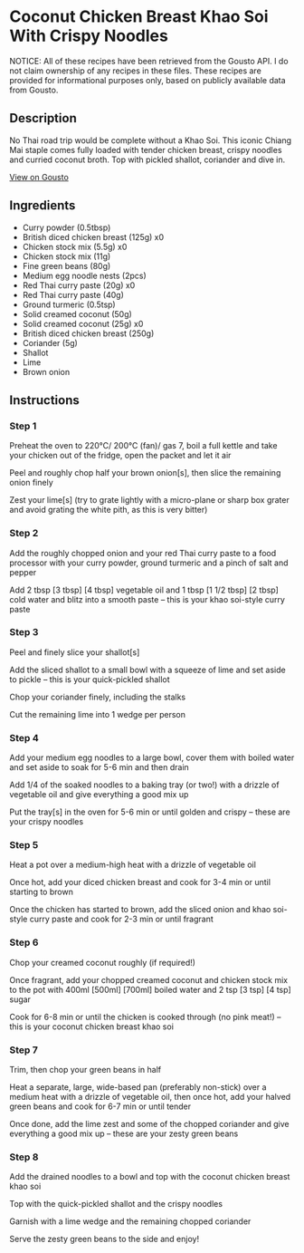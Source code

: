 # Coconut Chicken Breast Khao Soi With Crispy Noodles

NOTICE: All of these recipes have been retrieved from the Gousto API. I do not claim ownership of any recipes in these files. These recipes are provided for informational purposes only, based on publicly available data from Gousto.

## Description

No Thai road trip would be complete without a Khao Soi. This iconic Chiang Mai staple comes fully loaded with tender chicken breast, crispy noodles and curried coconut broth. Top with pickled shallot, coriander and dive in. 

[View on Gousto](https://www.gousto.co.uk/recipes/cookbook/coconut-chicken-breast-khao-soi-with-crispy-noodles)

## Ingredients

- Curry powder (0.5tbsp)
- British diced chicken breast (125g) x0
- Chicken stock mix (5.5g) x0
- Chicken stock mix (11g)
- Fine green beans (80g)
- Medium egg noodle nests (2pcs)
- Red Thai curry paste (20g) x0
- Red Thai curry paste (40g)
- Ground turmeric (0.5tsp)
- Solid creamed coconut (50g)
- Solid creamed coconut (25g) x0
- British diced chicken breast (250g)
- Coriander (5g)
- Shallot
- Lime
- Brown onion

## Instructions


### Step 1

Preheat the oven to 220°C/ 200°C (fan)/ gas 7, boil a full kettle and take your chicken out of the fridge, open the packet and let it air

Peel and roughly chop half your brown onion[s], then slice the remaining onion finely

Zest your lime[s] (try to grate lightly with a micro-plane or sharp box grater and avoid grating the white pith, as this is very bitter)


### Step 2

Add the roughly chopped onion and your red Thai curry paste to a food processor with your curry powder, ground turmeric and a pinch of salt and pepper

Add 2 tbsp <span class="text-purple">[3 tbsp] <span class="text-danger">[4 tbsp]</span> </span>vegetable oil and 1 tbsp <span class="text-purple">[1 1/2 tbsp]<span class="text-danger"> </span>[2 tbsp] </span>cold water and blitz into a smooth paste – this is your khao soi-style curry paste


### Step 3

Peel and finely slice your shallot[s]

Add the sliced shallot to a small bowl with a squeeze of lime and set aside to pickle – this is your quick-pickled shallot

Chop your coriander finely, including the stalks

Cut the remaining lime into 1 wedge per person


### Step 4

Add your medium egg noodles to a large bowl, cover them with boiled water and set aside to soak for 5-6 min and then drain

Add 1/4 of the soaked noodles to a baking tray (or two!) with a drizzle of vegetable oil and give everything a good mix up

Put the tray[s] in the oven for 5-6 min or until golden and crispy – these are your crispy noodles


### Step 5

Heat a pot over a medium-high heat with a drizzle of vegetable oil

Once hot, add your diced chicken breast and cook for 3-4 min or until starting to brown

Once the chicken has started to brown, add the sliced onion and khao soi-style curry paste and cook for 2-3 min or until fragrant


### Step 6

Chop your creamed coconut roughly (if required!)

Once fragrant, add your chopped creamed coconut and chicken stock mix to the pot with 400ml <span class="text-purple">[500ml]</span> <span class="text-danger">[700ml]</span> boiled water and 2 tsp <span class="text-purple">[3 tsp]</span> <span class="text-danger">[4 tsp] </span>sugar

Cook for 6-8 min or until the chicken is cooked through (no pink meat!) – this is your coconut chicken breast khao soi


### Step 7

Trim, then chop your green beans in half

Heat a separate, large, wide-based pan (preferably non-stick) over a medium heat with a drizzle of vegetable oil, then once hot, add your halved green beans and cook for 6-7 min or until tender

Once done, add the lime zest and some of the chopped coriander and give everything a good mix up – these are your zesty green beans

### Step 8

Add the drained noodles to a bowl and top with the coconut chicken breast khao soi

Top with the quick-pickled shallot and the crispy noodles

Garnish with a lime wedge and the remaining chopped coriander

Serve the zesty green beans to the side and enjoy!

